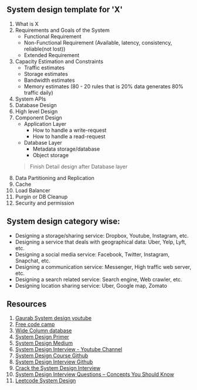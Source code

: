 ## System design template for 'X'
1. What is X
2. Requirements and Goals of the System
    * Functional Requirement
    * Non-Functional Requirement (Available, latency, consistency, reliable(not lost))
    * Extended Requirement
3. Capacity Estimation and Constraints
    * Traffic estimates
    * Storage estimates
    * Bandwidth estimates
    * Memory estimates (80 - 20 rules that is 20% data generates 80% traffic daily)
4. System APIs
5. Database Design
6. High level Design
7. Component Design
    * Application Layer
        * How to handle a write-request
        * How to handle a read-request
    * Database Layer
        * Metadata storage/database
        * Object storage
    > Finish Detail design after Database layer
8. Data Partitioning and Replication
9. Cache
10. Load Balancer
11. Purgin or DB Cleanup
12. Security and permission

## System design category wise:
* Designing a storage/sharing service: Dropbox, Youtube, Instagram, etc.
* Designing a service that deals with geographical data: Uber, Yelp, Lyft, etc.
* Designing a social media service: Facebook, Twitter, Instagram, Snapchat, etc.
* Designing a communication service: Messenger, High traffic web server, etc.
* Designing a search related service: Search engine, Web crawler, etc.
* Designing location sharing service: Uber, Google map, Zomato

## Resources
1. [Gaurab System design youtube](https://www.youtube.com/watch?v=xpDnVSmNFX0&list=PLMCXHnjXnTnvo6alSjVkgxV-VH6EPyvoX&ab_channel=GauravSen)
2. [Free code camp](https://www.freecodecamp.org/news/how-to-system-design-dda63ed27e26/)
3. [Wide Column database](https://stackoverflow.com/questions/62010368/what-exactly-is-a-wide-column-store)
4. [System Design Primer](https://github.com/donnemartin/system-design-primer)
5. [System Design Medium](https://systemdesign.medium.com/)
6. [System Design Interview - Youtube Channel](https://www.youtube.com/c/SystemDesignInterview/videos)
7. [System Design  Course Github](https://github.com/karanpratapsingh/system-design)
8. [System Design Interview Github](https://github.com/checkcheckzz/system-design-interview)
9. [Crack the System Design Interview](https://tianpan.co/notes/2016-02-13-crack-the-system-design-interview)
10. [System Design Interview Questions – Concepts You Should Know](https://www.freecodecamp.org/news/systems-design-for-interviews/)
11. [Leetcode System Design](https://leetcode.com/discuss/interview-question/system-design?currentPage=1&orderBy=hot&query=)


